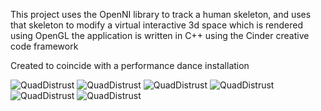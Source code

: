 This project uses the OpenNI library to track a human skeleton, and uses that skeleton to modify a virtual interactive 3d space which is rendered using OpenGL the application is written in C++ using the Cinder creative code framework

Created to coincide with a performance dance installation

![QuadDistrust](http://farm6.static.flickr.com/5021/5632800829_11051e1319_b.jpg "QuadDistrust")
![QuadDistrust](http://farm6.static.flickr.com/5022/5632801899_057a849533_b.jpg "QuadDistrust")
![QuadDistrust](http://farm6.static.flickr.com/5269/5632802469_78186ce3b2_b.jpg "QuadDistrust")
![QuadDistrust](http://farm6.static.flickr.com/5305/5625116844_70c2906007_b.jpg "QuadDistrust")
![QuadDistrust](http://farm6.static.flickr.com/5070/5603799495_21de965401_b.jpg "QuadDistrust")
![QuadDistrust](http://farm6.static.flickr.com/5268/5622548719_299ec175a1_b.jpg "QuadDistrust")



